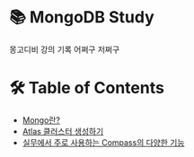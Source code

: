 # 📚 MongoDB Study

몽고디비 강의 기록 어쩌구 저쩌구

# 🛠️ Table of Contents
- [Mongo란?](#introduction)
- [Atlas 클러스터 생성하기](#introduction)
- [실무에서 주로 사용하는 Compass의 다양한 기능](#introduction)
